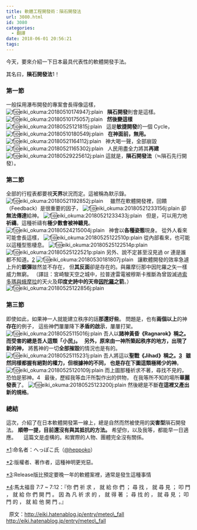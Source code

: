 ```yaml
---
title: 軟體工程開發術：隕石開發法
url: 3080.html
id: 3080
categories:
  - 翻譯
date: 2018-06-01 20:56:21
tags:
---
```


今天，要來介紹一下日本最具代表性的軟體開發手法。

其名曰，**隕石開發法**1！  

### 第一節

一般採用瀑布開發的專案會長得像這樣， ![f:id:eiki_okuma:20180510174947j:plain](https://cdn-ak.f.st-hatena.com/images/fotolife/e/eiki_okuma/20180510/20180510174947.jpg "f:id:eiki_okuma:20180510174947j:plain")   **隕石開發**則會是這樣。 ![f:id:eiki_okuma:20180510175057j:plain](https://cdn-ak.f.st-hatena.com/images/fotolife/e/eiki_okuma/20180510/20180510175057.jpg "f:id:eiki_okuma:20180510175057j:plain")   **然後變這樣** ![f:id:eiki_okuma:20180525121815j:plain](https://cdn-ak.f.st-hatena.com/images/fotolife/e/eiki_okuma/20180525/20180525121815.jpg "f:id:eiki_okuma:20180525121815j:plain")   這是**敏捷開發**的一個 Cycle， ![f:id:eiki_okuma:20180510180549j:plain](https://cdn-ak.f.st-hatena.com/images/fotolife/e/eiki_okuma/20180510/20180510180549.jpg "f:id:eiki_okuma:20180510180549j:plain")   **在神面前，無用。** ![f:id:eiki_okuma:20180521164112j:plain](https://cdn-ak.f.st-hatena.com/images/fotolife/e/eiki_okuma/20180521/20180521164112.jpg "f:id:eiki_okuma:20180521164112j:plain")   神大喝一聲，全部崩毀 ![f:id:eiki_okuma:20180521165302j:plain](https://cdn-ak.f.st-hatena.com/images/fotolife/e/eiki_okuma/20180521/20180521165302.jpg "f:id:eiki_okuma:20180521165302j:plain")   人民用盡全力將其**再建** ![f:id:eiki_okuma:20180529225612j:plain](https://cdn-ak.f.st-hatena.com/images/fotolife/e/eiki_okuma/20180529/20180529225612.jpg "f:id:eiki_okuma:20180529225612j:plain") 這就是，**隕石開發法**（≒隕石先行開發）。    

### 第二節

全部的行程表都要視**天界**狀況而定。這被稱為默示錄。 ![f:id:eiki_okuma:20180521192852j:plain](https://cdn-ak.f.st-hatena.com/images/fotolife/e/eiki_okuma/20180521/20180521192852.jpg "f:id:eiki_okuma:20180521192852j:plain")     雖然在軟體開發裡，回饋（Feedback）是很重要的因子， ![f:id:eiki_okuma:20180521233156j:plain](https://cdn-ak.f.st-hatena.com/images/fotolife/e/eiki_okuma/20180521/20180521233156.jpg "f:id:eiki_okuma:20180521233156j:plain") 卻**無法傳達**給神。 ![f:id:eiki_okuma:20180521233433j:plain](https://cdn-ak.f.st-hatena.com/images/fotolife/e/eiki_okuma/20180521/20180521233433.jpg "f:id:eiki_okuma:20180521233433j:plain")   但是，可以用力地**祈禱**。這種祈禱有**極少數會被神聽見**。 ![f:id:eiki_okuma:20180524215004j:plain](https://cdn-ak.f.st-hatena.com/images/fotolife/e/eiki_okuma/20180524/20180524215004.jpg "f:id:eiki_okuma:20180524215004j:plain")   神會以**各種姿態**現身。 從外人看來可能會長這樣， ![f:id:eiki_okuma:20180525122510p:plain](https://cdn-ak.f.st-hatena.com/images/fotolife/e/eiki_okuma/20180525/20180525122510.png "f:id:eiki_okuma:20180525122510p:plain") 從內部看來，也可能以這種型態棲息。 ![f:id:eiki_okuma:20180525122514p:plain](https://cdn-ak.f.st-hatena.com/images/fotolife/e/eiki_okuma/20180525/20180525122514.png "f:id:eiki_okuma:20180525122514p:plain")![f:id:eiki_okuma:20180525122521p:plain](https://cdn-ak.f.st-hatena.com/images/fotolife/e/eiki_okuma/20180525/20180525122521.png "f:id:eiki_okuma:20180525122521p:plain") 另外、說不定甚至沒見過 or 連是誰都不知道。[2](http://eiki.hatenablog.jp/entry/meteo_fall#f-3b6241dc "要するに版権者や著作者。このパターンがもっとも凶悪である。") ![f:id:eiki_okuma:20180530181807j:plain](https://cdn-ak.f.st-hatena.com/images/fotolife/e/eiki_okuma/20180530/20180530181807.jpg "f:id:eiki_okuma:20180530181807j:plain")   讓軟體開發的效率急遽上升的**銀彈**雖然並不存在， 但**其反面**卻是存在的。與羅摩衍那中因陀羅之矢一樣威力無窮。 （譯註：宮崎駿天空之城中，拉普達雷電被穆斯卡推斷為曾毀滅過[索多瑪與蛾摩拉](https://zh.wikipedia.org/wiki/%E7%B4%A2%E5%A4%9A%E7%91%AA%E8%88%87%E8%9B%BE%E6%91%A9%E6%8B%89 "索多瑪與蛾摩拉")的天火及**印度史詩中的天帝[因陀羅](https://zh.wikipedia.org/wiki/%E5%9B%A0%E9%99%80%E7%BE%85 "因陀羅")之箭**。） ![f:id:eiki_okuma:20180525122856j:plain](https://cdn-ak.f.st-hatena.com/images/fotolife/e/eiki_okuma/20180525/20180525122856.jpg "f:id:eiki_okuma:20180525122856j:plain")    

### 第三節

即使如此，如果神一人就能建立秩序的話**那還好些**。 問題是，也有**兩個以上**的神**存在**的例子， 這些神們屢屢降下**矛盾的啟示**，屢屢打架。   ![f:id:eiki_okuma:20180525115016j:plain](https://cdn-ak.f.st-hatena.com/images/fotolife/e/eiki_okuma/20180525/20180525115016.jpg "f:id:eiki_okuma:20180525115016j:plain") 吾人以**諸神黃昏《Ragnarok》**稱之。 而受害的總是吾人這類「小民」。   另外，原來由一神所築起秩序的地方，出現了**新的神，** 將舊神的一切**全部摧毀**的情況也是有的。 ![f:id:eiki_okuma:20180525115231j:plain](https://cdn-ak.f.st-hatena.com/images/fotolife/e/eiki_okuma/20180525/20180525115231.jpg "f:id:eiki_okuma:20180525115231j:plain") 吾人將這以**聖戰《Jihad》**稱之。[3](http://eiki.hatenablog.jp/entry/meteo_fall#f-c3756880 "リリース予定が一年単位で遅れるソフトウェアの内部では、往々にして発生している。")   雖然同樣都握有絕對的權力，但根據神的不同， 也是存在下圖這類**極稀少的神**。 ![f:id:eiki_okuma:20180525120109j:plain](https://cdn-ak.f.st-hatena.com/images/fotolife/e/eiki_okuma/20180525/20180525120109.jpg "f:id:eiki_okuma:20180525120109j:plain") 而上圖那種祈求不著，尋找不見的，恐怕是邪神。4[](http://eiki.hatenablog.jp/entry/meteo_fall#f-d5c1754a "マタイ７章７～１２節より、『求めよ、そうすれば与えられるであろう。捜せ、そうすれば、見出すであろう。門をたたけ、そうすれば、あけてもらえるであろう。すべて求める者は得、捜す者は見出し、門をたたく者はあけてもらえるからである。』")   最後，歷經我等血汗所製作出的供物， 在我等所不知的場所**華麗發表**了。 ![f:id:eiki_okuma:20180525123200j:plain](https://cdn-ak.f.st-hatena.com/images/fotolife/e/eiki_okuma/20180525/20180525123200.jpg "f:id:eiki_okuma:20180525123200j:plain") 然後總是不斷**在這裡又產出新的規格**。    

### 總結

這次，介紹了在日本軟體開發第一線上，總是自然而然被使用的**災害型**隕石開發法。 **順帶一提，目前還沒有與其抵抗的方法。** 希望你，以及我等，都能早一日適應。     這篇文是虛構的。和實際的人物、團體完全沒有關係。    

[*1](http://eiki.hatenablog.jp/entry/meteo_fall#fn-0195a0c7):命名者：へっぽこ氏（[@heppoko](https://twitter.com/heppoko)）

[*2](http://eiki.hatenablog.jp/entry/meteo_fall#fn-3b6241dc):版權者、著作者，這種神明更兇惡。

[*3](http://eiki.hatenablog.jp/entry/meteo_fall#fn-c3756880):Release版比預定要晚一年的軟體案裡，通常是發生這種事情

[*4](http://eiki.hatenablog.jp/entry/meteo_fall#fn-d5c1754a):馬太福音 7:7 ~ 7:12：『你 們 祈 求 ， 就 給 你 們 ； 尋 找 ， 就 尋 見 ； 叩 門 ， 就 給 你 們 開 門 。 因 為 凡 祈 求 的 ， 就 得 著 ； 尋 找 的 ， 就 尋 見 ； 叩 門 的 ， 就 給 他 開 門 。』

  原文：http://eiki.hatenablog.jp/entry/meteo\_fall http://eiki.hatenablog.jp/entry/meteo\_fall
